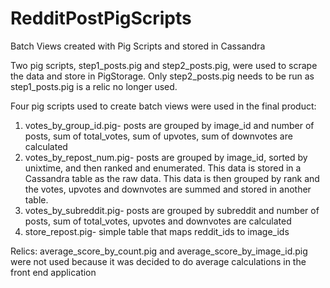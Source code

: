 RedditPostPigScripts
====================

Batch Views created with Pig Scripts and stored in Cassandra

Two pig scripts, step1_posts.pig and step2_posts.pig, were used to scrape the data and store in PigStorage. Only step2_posts.pig needs to be run as step1_posts.pig is a relic no longer used.

Four pig scripts used to create batch views were used in the final product:
1.	votes_by_group_id.pig- posts are grouped by image_id and number of posts, sum of total_votes, sum of upvotes, sum of downvotes are calculated
2.	votes_by_repost_num.pig- posts are grouped by image_id, sorted by unixtime, and then ranked and enumerated. This data is stored in a Cassandra table as the raw data. This data is then grouped by rank and the votes, upvotes and downvotes are summed and stored in another table.
3.	votes_by_subreddit.pig- posts are grouped by subreddit and number of posts, sum of total_votes, upvotes and downvotes are calculated
4.	store_repost.pig- simple table that maps reddit_ids to image_ids

Relics: average_score_by_count.pig and average_score_by_image_id.pig were not used because it was decided to do average calculations in the front end application
